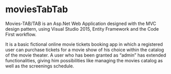 # moviesTabTab
Movies-TAB/TAB is an Asp.Net Web Application designed with the MVC design pattern, using
Visual Studio 2015, Entity Framework and the Code First workflow.

It is a basic fictional online movie tickets booking app in which a registered user can purchase
tickets for a movie show of his choice within the catalog of the movie theater. A user who has been
granted as “admin” has extended functionalities, giving him possibilities like managing the movies
catalog as well as the screenings schedule.
